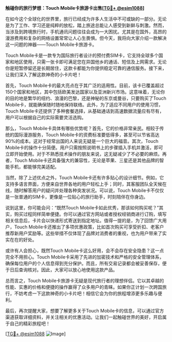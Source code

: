 **触碰你的旅行梦想：Touch Mobile卡旅游卡出售[[TG💪+ @esim1088](https://t.me/s/esim1088)]**

在如今这个全球化的世界里，旅行已经成为许多人生活中不可或缺的一部分。无论是为了工作、学习还是纯粹的放松，踏上旅途总能让人感受到新鲜与刺激。然而，当涉及到跨境旅行时，手机通讯问题往往会成为一大困扰。尤其是在国外，高昂的漫游费用和复杂的网络设置常常让人心生畏惧。但今天，我将向大家介绍一款解决这一问题的神器——Touch Mobile卡旅游卡。

Touch Mobile卡是一款专为国际旅行者设计的预付费SIM卡，它支持全球多个国家和地区使用，只需一张卡即可满足您在异国他乡的通话、短信及上网需求。无论你是短暂停留还是长期居住，这款卡都能为你提供稳定可靠的通信服务。接下来，让我们深入了解这款神奇的小卡片吧！

首先，Touch Mobile卡的最大亮点在于其广泛的适用性。目前，该卡已覆盖超过150个国家和地区，其中包括欧美发达国家以及亚洲新兴市场。这意味着，无论你的目的地是繁华的纽约、浪漫的巴黎，还是神秘的东京或曼谷，只要购买了Touch Mobile卡，就能确保随时随地保持联络。此外，为了适应不同用户的使用习惯，Touch Mobile卡还提供了多种套餐选择，从基础通话到高速数据流量应有尽有，用户可以根据自己的实际需要灵活选购。

那么，Touch Mobile卡具体有哪些优势呢？首先，它的价格非常亲民。相较于传统的国际漫游服务，Touch Mobile卡的资费标准要低得多，甚至可以节省高达90%的成本。这对于经常出国的人来说无疑是一个巨大的福音。其次，Touch Mobile卡的操作十分简便。用户只需按照说明书上的步骤插入手机并激活，即可立即开始使用。对于不熟悉技术操作的朋友来说，这无疑减少了不必要的麻烦。再者，Touch Mobile卡还具备强大的兼容性，无论是苹果、三星还是其他品牌的智能手机，都能够完美适配。

当然，除了上述优点之外，Touch Mobile卡还有许多贴心的设计细节。例如，它支持多语言界面，方便来自世界各地的用户轻松上手；同时，其客服团队全天候在线，随时解答用户的疑问并处理各种突发状况。可以说，Touch Mobile卡不仅仅是一张普通的SIM卡，更像是一位贴心的旅行助手，时刻陪伴在你身边。

说到这里，你可能会问：“既然Touch Mobile卡如此优秀，那该如何购买呢？”其实，购买过程同样简单便捷。你可以通过官方网站或者授权经销商进行订购，填写相关信息后，卡片会以快递形式寄送到指定地址。值得一提的是，为了回馈广大用户，Touch Mobile卡还推出了多项优惠政策，比如首次购买可享受折扣、老客户推荐新用户奖励等。这些举措不仅体现了品牌对消费者的重视，也为用户带来了实实在在的好处。

或许有人会担心，既然Touch Mobile卡这么好用，会不会存在安全隐患？这一点完全不用担心。Touch Mobile卡采用了先进的加密技术和严格的安全管理体系，确保每位用户的个人信息得到充分保护。而且，所有交易记录都会被妥善保存，便于日后查询核对。因此，大家可以放心地使用这款产品。

总而言之，Touch Mobile卡旅游卡无疑是现代旅行者的理想伴侣。它以其卓越的性能、实惠的价格和便捷的操作赢得了众多用户的青睐。如果你正计划一次跨国旅行，不妨考虑一下这款神奇的小卡片吧！相信它会为你的旅程增添更多乐趣与便利。

最后，再次提醒大家，想要了解更多关于Touch Mobile卡的信息，可以通过官方渠道获取详细资料，并关注相关的优惠活动。让我们一起触碰世界的美好，开启属于自己的精彩旅程吧！

[[TG💪+ @esim1088](https://t.me/s/esim1088) ![Image](https://i.postimg.cc/4NQfJmqS/Snipaste-2025-05-13-00-14-12.png)]